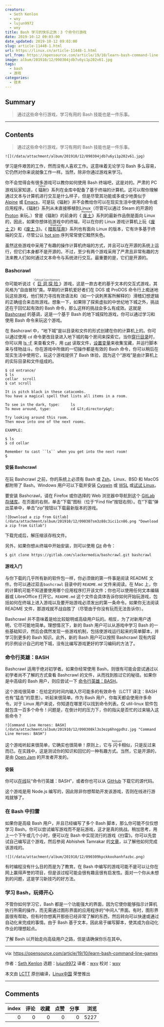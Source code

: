 ```yaml
---
creators:
  - Seth Kenlon
  - wxy
  - lujun9972
  - wxy
title: Bash 学习的快乐之旅：3 个命令行游戏
date: 2019-10-12 09:03:00
date_updated: 2019-10-12 09:03:00
slug: article-11448-1.html
url: https://linux.cn/article-11448-1.html
url_from: https://opensource.com/article/19/10/learn-bash-command-line-games
image: album/201910/12/090304jdb7u6yi1p202v61.jpg
tags:
  - bash
  - 游戏
categories:
  - 技术
---
```


## Summary

> 通过这些命令行游戏，学习有用的 Bash 技能也是一件乐事。

***

<!-- more -->

## Contents

> 
> 通过这些命令行游戏，学习有用的 Bash 技能也是一件乐事。
> 
> 
> 

`![](/data/attachment/album/201910/12/090304jdb7u6yi1p202v61.jpg)`

学习是件艰苦的工作，然而没有人喜欢工作。这意味着无论学习 Bash 多么容易，它仍然对你来说就像工作一样。当然，除非你通过游戏来学习。

你不会觉得会有很多游戏可以教你如何使用 Bash 终端吧，这是对的。严肃的 PC 游戏玩家知道，《<ruby> 辐射 <rt>  Fallout </rt></ruby>》系列在金库中配备了基于终端的计算机，这可以帮你理解通过文本与计算机进行交互是什么样子，但是尽管其功能或多或少地类似于 [Alpine](https://opensource.com/article/17/10/alpine-email-client) 或 [Emacs](http://www.gnu.org/software/emacs)，可是玩《辐射》并不会教给你可以在现实生活中使用的命令或应用程序。《辐射》系列从未直接移植到Linux（尽管可以通过 Steam 的开源的 [Proton](https://github.com/ValveSoftware/Proton/) 来玩。）曾是《辐射》的前身的《<ruby> <a href="https://www.gog.com/game/wasteland_the_classic_original">  废土 </a> <rt>  Wasteland </rt></ruby>》系列的最新作品倒是面向 Linux 的，因此，如果你想体验游戏中的终端，可以在你的 Linux 游戏计算机上玩《[废土 2](https://www.inxile-entertainment.com/wasteland2)》和《[废土 3](https://www.inxile-entertainment.com/wasteland3)》。《<ruby> <a href="http://harebrained-schemes.com/games/">  暗影狂奔 </a> <rt>  Shadowrun </rt></ruby>》系列也有面向 Linux 的版本，它有许多基于终端的交互，尽管公认 [hot sim](https://forums.shadowruntabletop.com/index.php?topic=21804.0) 序列常常使它黯然失色。

虽然这些游戏中采用了有趣的操作计算机终端的方式，并且可以在开源的系统上运行，但它们本身都不是开源的。不过，至少有两个游戏采用了严肃且非常有趣的方法来教人们如何通过文本命令与系统进行交互。最重要的是，它们是开源的。

### Bashcrawl

你可能听说过《<ruby> <a href="https://opensource.com/article/18/12/linux-toy-adventure">  巨洞探险 </a> <rt>  Colossal Cave Adventure </rt></ruby>》游戏，这是一款古老的基于文本的交互式游戏，其风格为“自由冒险”类。早期的计算机爱好者们在 DOS 或 ProDOS 命令行上痴迷地玩这些游戏，他们努力寻找有效语法和（如一个讽刺黑客所解释的）滑稽幻想逻辑的正确组合来击败游戏。想象一下，如果除了探索虚拟的中世纪地下城之外，挑战还在于回忆起有效的 Bash 命令，那么这样的挑战会多么有成效。这就是 [Bashcrawl](https://gitlab.com/slackermedia/bashcrawl) 的基调，这是一个基于 Bash 的地下城探险游戏，你可以通过学习和使用 Bash 命令来玩这个游戏。

在 Bashcrawl 中，“地下城”是以目录和文件的形式创建在你的计算机上的。你可以通过使用 `cd` 命令更改目录进入地下城的每个房间来探索它。当你[穿行目录](https://opensource.com/article/19/8/understanding-file-paths-linux)时，你可以用 [ls -F](https://opensource.com/article/19/7/master-ls-command) 来查看文件，用 [cat](https://opensource.com/article/19/2/getting-started-cat-command) 读取文件，[设置变量](https://opensource.com/article/19/8/using-variables-bash)来收集宝藏，并运行脚本来与怪物战斗。你在游戏中所做的一切操作都是有效的 Bash 命令，你可以稍后在现实生活中使用它，玩这个游戏提供了 Bash 体验，因为这个“游戏”是由计算机上的实际目录和文件组成的。

```shell
$ cd entrance/
$ ls
cellar  scroll
$ cat scroll

It is pitch black in these catacombs.
You have a magical spell that lists all items in a room.

To see in the dark, type:     ls
To move around, type:         cd &lt;directory&gt;

Try looking around this room.
Then move into one of the next rooms.

EXAMPLE:

$ ls
$ cd cellar

Remember to cast ``ls`` when you get into the next room!
$
```

#### 安装 Bashcrawl

在玩 Bashcrawl 之前，你的系统上必须有 Bash 或 [Zsh](https://opensource.com/article/19/9/getting-started-zsh)。Linux、BSD 和 MacOS 都附带了 Bash。Windows 用户可以下载并安装 [Cygwin](https://www.cygwin.com/) 或 [WSL](https://docs.microsoft.com/en-us/windows/wsl/wsl2-about) 或[试试 Linux](https://opensource.com/article/19/7/ways-get-started-linux)。

要安装 Bashcrawl，请在 Firefox 或你选择的 Web 浏览器中导航到这个 [GitLab 存储库](https://gitlab.com/slackermedia/bashcrawl)。在页面的右侧，单击“下载”图标（位于“Find file”按钮右侧）。在“下载”弹出菜单中，单击“zip”按钮以下载最新版本的游戏。

`![Download a zip from Gitlab](/data/attachment/album/201910/12/090307sm3z88c3ici1cn86.png "Download a zip from Gitlab")`

下载完成后，解压缩该存档文件。

另外，如果你想从终端中开始安装，则可以使用 [Git](https://opensource.com/life/16/7/stumbling-git) 命令：

```shell
$ git clone https://gitlab.com/slackermedia/bashcrawl.git bashcrawl
```

#### 游戏入门

与你下载的几乎所有新的软件包一样，你必须做的第一件事是阅读 README 文件。你可以通过双击`bashcrawl` 目录中的 `README.md` 文件来阅读。在 Mac 上，你的计算机可能不知道要使用哪个应用程序打开该文件；你也可以使用任何文本编辑器或 LibreOffice 打开它。`README.md` 这个文件会具体告诉你如何开始玩游戏，包括如何在终端上进入游戏以及要开始游戏必须发出的第一条命令。如果你无法阅读 README 文件，那游戏就不战自胜了（尽管由于你没有玩而无法告诉你）。

Bashcrawl 并不意味着是给比较聪明或高级用户玩的。相反，为了对新用户透明，它尽可能地简单。理想情况下，新的 Bash 用户可以从游戏中学习 Bash 的一些基础知识，然后会偶然发现一些游戏机制，包括使游戏运行起来的简单脚本，并学习到更多的 Bash 知识。此外，新的 Bash 用户可以按照 Bashcrawl 现有内容的示例设计自己的地下城，没有比编写游戏更好的学习编码的方法了。

### 命令行英雄：BASH

Bashcrawl 适用于绝对初学者。如果你经常使用 Bash，则很有可能会尝试通过以初学者尚不了解的方式查看 Bashcrawl 的文件，从而找到胜过它的秘径。如果你是中高级的 Bash 用户，则应尝试一下 [命令行英雄：BASH](https://www.redhat.com/en/command-line-heroes/bash/index.html?extIdCarryOver=true&sc_cid=701f2000001OH79AAG)。

这个游戏很简单：在给定的时间内输入尽可能多的有效命令（LCTT 译注：BASH 也有“猛击”的意思）。听起来很简单。作为 Bash 用户，你每天都会使用许多命令。对于 Linux 用户来说，你知道在哪里可以找到命令列表。仅 util-linux 软件包就包含一百多个命令！问题是，在倒计时的压力下，你的指尖是否忙的过来输入这些命令？

`![Command Line Heroes: BASH](/data/attachment/album/201910/12/090308kl3o3ezp6hngpdhz.jpg "Command Line Heroes: BASH")`

这个游戏听起来很简单，它确实也很简单！原则上，它与<ruby> 闪卡 <rt>  flashcard </rt></ruby>相似，只是反过来而已。在实践中，这是测试你的知识和回忆的一种有趣方式。当然，它是开源的，是由 [Open Jam](http://openjam.io/) 的开发者开发的。

#### 安装

你可以[在线](https://www.redhat.com/en/command-line-heroes/bash/index.html)玩“命令行英雄：BASH”，或者你也可以从 [GitHub](https://github.com/CommandLineHeroes/clh-bash/) 下载它的源代码。

这个游戏是用 Node.js 编写的，因此除非你想帮助开发该游戏，否则在线进行游戏就够了。

### 在 Bash 中扫雷

如果你是高级 Bash 用户，并且已经编写了多个 Bash 脚本，那么你可能不仅仅想学习 Bash。你可以尝试编写游戏而不是玩游戏，这才是真的挑战。稍加思考，用上一个下午或几个小时，便可以在 Bash 中实现流行的游戏《扫雷》。你可以先尝试自己编写这个游戏，然后参阅 Abhishek Tamrakar 的[文章](https://linux.cn/article-11430-1.html)，以了解他如何完成该游戏的。

`![](/data/attachment/album/201910/12/090309kpckkoohanhfazbc.png)`

有时编程没有什么目的而是为了教育。在 Bash 中编写的游戏可能不是可以让你在网上赢得声誉的项目，但是该过程可能会很有趣且很有启发性。面对一个你从未想到的问题，这是学习新技巧的好方法。

### 学习 Bash，玩得开心

不管你如何学习它，Bash 都是一个功能强大的界面，因为它使你能够指示计算机执行所需的操作，而无需通过图形界面的应用程序的“中间人”界面。有时，图形界面很有帮助，但有时你想离开那些已经非常了解的东西，然后转向可以快速或通过自动化来完成的事情。由于 Bash 基于文本，因此易于编写脚本，使其成为自动化作业的理想起点。

了解 Bash 以开始走向高级用户之路，但是请确保你乐在其中。

---

via: <https://opensource.com/article/19/10/learn-bash-command-line-games>

作者：[Seth Kenlon](https://opensource.com/users/seth) 选题：[lujun9972](https://github.com/lujun9972) 译者：[wxy](https://github.com/wxy) 校对：[wxy](https://github.com/wxy)

本文由 [LCTT](https://github.com/LCTT/TranslateProject) 原创编译，[Linux中国](https://linux.cn/) 荣誉推出

***

## Comments


|   index |   评论 |   收藏 |   点赞 |   分享 |   浏览 |
|--------:|-------:|-------:|-------:|-------:|-------:|
|       0 |      0 |      0 |      0 |      0 |   5227 |

